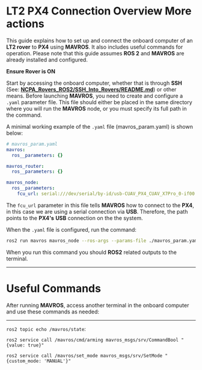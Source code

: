 # LT2 PX4 Connection Overview More actions

This guide explains how to set up and connect the onboard computer of an **LT2 rover** to **PX4** using **MAVROS**. It also includes useful commands for operation. Please note that this guide assumes **ROS 2** and **MAVROS** are already installed and configured. 

**Ensure Rover is ON**

Start by accessing the onboard computer, whether that is through **SSH** (See: [**NCPA_Rovers_ROS2/SSH_Into_Rovers/README.md**](https://github.com/casenblurg/NCPA_Rovers_ROS2/blob/main/SSH_Into_Rovers/README.md)) or other means. Before launching **MAVROS**, you need to create and configure a `.yaml` parameter file. This file should either be placed in the same directory where you will run the **MAVROS** node, or you must specify its full path in the command.

A minimal working example of the `.yaml` file (mavros_param.yaml) is shown below:
```yaml
# mavros_param.yaml
mavros:
  ros__parameters: {}

mavros_router:
  ros__parameters: {}

mavros_node:
  ros__parameters:
    fcu_url: serial:///dev/serial/by-id/usb-CUAV_PX4_CUAV_X7Pro_0-if00:57600 
```

The `fcu_url` parameter in this file tells **MAVROS** how to connect to the **PX4**, in this case we are using a serial connection via **USB**. Therefore, the path points to the **PX4's** **USB** connection on the the system.

When the `.yaml` file is configured, run the command:

```bash
ros2 run mavros mavros_node --ros-args --params-file ./mavros_param.yaml
```
When you run this command you should **ROS2** related outputs to the terminal.

---
# Useful Commands

After running **MAVROS**, access another terminal in the onboard computer and use these commands as needed:

---
`ros2 topic echo /mavros/state`: 

`ros2 service call /mavros/cmd/arming mavros_msgs/srv/CommandBool "{value: true}"`

 `ros2 service call /mavros/set_mode mavros_msgs/srv/SetMode "{custom_mode: 'MANUAL'}"`
